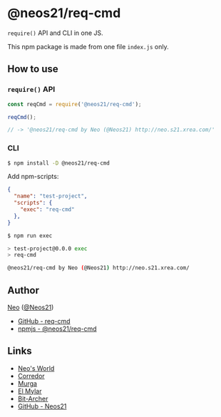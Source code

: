 # @neos21/req-cmd

`require()` API and CLI in one JS.

This npm package is made from one file `index.js` only.


## How to use

### `require()` API

```javascript
const reqCmd = require('@neos21/req-cmd');

reqCmd();

// -> '@neos21/req-cmd by Neo (@Neos21) http://neo.s21.xrea.com/'
```

### CLI

```sh
$ npm install -D @neos21/req-cmd
```

Add npm-scripts:

```json
{
  "name": "test-project",
  "scripts": {
    "exec": "req-cmd"
  },
}
```

```sh
$ npm run exec

> test-project@0.0.0 exec
> req-cmd

@neos21/req-cmd by Neo (@Neos21) http://neo.s21.xrea.com/
```


## Author

[Neo](http://neo.s21.xrea.com/) ([@Neos21](https://twitter.com/neos21))

- [GitHub - req-cmd](https://github.com/Neos21/req-cmd)
- [npmjs - @neos21/req-cmd](https://www.npmjs.com/package/@neos21/req-cmd)


## Links

- [Neo's World](http://neo.s21.xrea.com/)
- [Corredor](http://neos21.hatenablog.com/)
- [Murga](http://neos21.hatenablog.jp/)
- [El Mylar](http://neos21.hateblo.jp/)
- [Bit-Archer](http://bit-archer.hatenablog.com/)
- [GitHub - Neos21](https://github.com/Neos21/)
